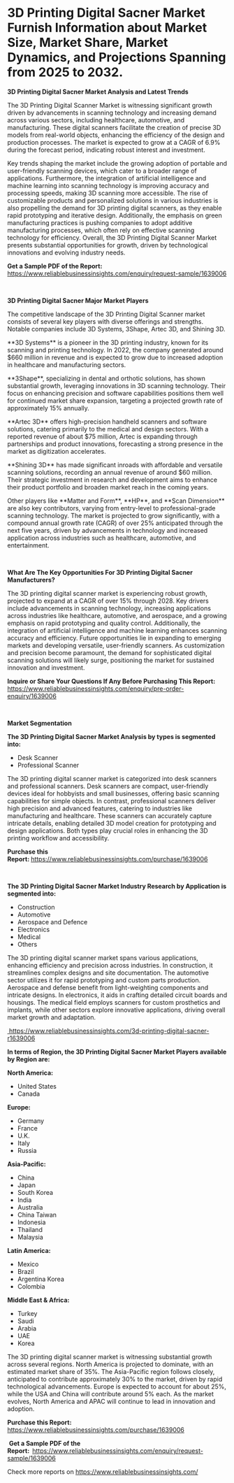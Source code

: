 <p><h1>3D Printing Digital Sacner Market Furnish Information about Market Size, Market Share, Market Dynamics, and Projections Spanning from 2025 to 2032.</h1></p><p><strong>3D Printing Digital Sacner Market Analysis and Latest Trends</strong></p>
<p><p>The 3D Printing Digital Scanner Market is witnessing significant growth driven by advancements in scanning technology and increasing demand across various sectors, including healthcare, automotive, and manufacturing. These digital scanners facilitate the creation of precise 3D models from real-world objects, enhancing the efficiency of the design and production processes. The market is expected to grow at a CAGR of 6.9% during the forecast period, indicating robust interest and investment.</p><p>Key trends shaping the market include the growing adoption of portable and user-friendly scanning devices, which cater to a broader range of applications. Furthermore, the integration of artificial intelligence and machine learning into scanning technology is improving accuracy and processing speeds, making 3D scanning more accessible. The rise of customizable products and personalized solutions in various industries is also propelling the demand for 3D printing digital scanners, as they enable rapid prototyping and iterative design. Additionally, the emphasis on green manufacturing practices is pushing companies to adopt additive manufacturing processes, which often rely on effective scanning technology for efficiency. Overall, the 3D Printing Digital Scanner Market presents substantial opportunities for growth, driven by technological innovations and evolving industry needs.</p></p>
<p><strong>Get a Sample PDF of the Report:&nbsp;</strong> <a href="https://www.reliablebusinessinsights.com/enquiry/request-sample/1639006?utm_campaign=2099&utm_medium=2&utm_source=Github&utm_content=ia&utm_term=23032025&utm_id=3d-printing-digital-sacner">https://www.reliablebusinessinsights.com/enquiry/request-sample/1639006</a></p>
<p>&nbsp;</p>
<p><strong>3D Printing Digital Sacner Major Market Players</strong></p>
<p><p>The competitive landscape of the 3D Printing Digital Scanner market consists of several key players with diverse offerings and strengths. Notable companies include 3D Systems, 3Shape, Artec 3D, and Shining 3D.</p><p>**3D Systems** is a pioneer in the 3D printing industry, known for its scanning and printing technology. In 2022, the company generated around $660 million in revenue and is expected to grow due to increased adoption in healthcare and manufacturing sectors.</p><p>**3Shape**, specializing in dental and orthotic solutions, has shown substantial growth, leveraging innovations in 3D scanning technology. Their focus on enhancing precision and software capabilities positions them well for continued market share expansion, targeting a projected growth rate of approximately 15% annually.</p><p>**Artec 3D** offers high-precision handheld scanners and software solutions, catering primarily to the medical and design sectors. With a reported revenue of about $75 million, Artec is expanding through partnerships and product innovations, forecasting a strong presence in the market as digitization accelerates.</p><p>**Shining 3D** has made significant inroads with affordable and versatile scanning solutions, recording an annual revenue of around $60 million. Their strategic investment in research and development aims to enhance their product portfolio and broaden market reach in the coming years.</p><p>Other players like **Matter and Form**, **HP**, and **Scan Dimension** are also key contributors, varying from entry-level to professional-grade scanning technology. The market is projected to grow significantly, with a compound annual growth rate (CAGR) of over 25% anticipated through the next five years, driven by advancements in technology and increased application across industries such as healthcare, automotive, and entertainment.</p></p>
<p>&nbsp;</p>
<p><strong>What Are The Key Opportunities For 3D Printing Digital Sacner Manufacturers?</strong></p>
<p><p>The 3D printing digital scanner market is experiencing robust growth, projected to expand at a CAGR of over 15% through 2028. Key drivers include advancements in scanning technology, increasing applications across industries like healthcare, automotive, and aerospace, and a growing emphasis on rapid prototyping and quality control. Additionally, the integration of artificial intelligence and machine learning enhances scanning accuracy and efficiency. Future opportunities lie in expanding to emerging markets and developing versatile, user-friendly scanners. As customization and precision become paramount, the demand for sophisticated digital scanning solutions will likely surge, positioning the market for sustained innovation and investment.</p></p>
<p><strong>Inquire or Share Your Questions If Any Before Purchasing This Report:</strong> <a href="https://www.reliablebusinessinsights.com/enquiry/pre-order-enquiry/1639006?utm_campaign=2099&utm_medium=2&utm_source=Github&utm_content=ia&utm_term=23032025&utm_id=3d-printing-digital-sacner">https://www.reliablebusinessinsights.com/enquiry/pre-order-enquiry/1639006</a></p>
<p>&nbsp;</p>
<p><strong>Market Segmentation</strong></p>
<p><strong>The 3D Printing Digital Sacner Market Analysis by types is segmented into:</strong></p>
<p><ul><li>Desk Scanner</li><li>Professional Scanner</li></ul></p>
<p><p>The 3D printing digital scanner market is categorized into desk scanners and professional scanners. Desk scanners are compact, user-friendly devices ideal for hobbyists and small businesses, offering basic scanning capabilities for simple objects. In contrast, professional scanners deliver high precision and advanced features, catering to industries like manufacturing and healthcare. These scanners can accurately capture intricate details, enabling detailed 3D model creation for prototyping and design applications. Both types play crucial roles in enhancing the 3D printing workflow and accessibility.</p></p>
<p><strong>Purchase this Report:&nbsp;</strong><a href="https://www.reliablebusinessinsights.com/purchase/1639006?utm_campaign=2099&utm_medium=2&utm_source=Github&utm_content=ia&utm_term=23032025&utm_id=3d-printing-digital-sacner">https://www.reliablebusinessinsights.com/purchase/1639006</a></p>
<p>&nbsp;</p>
<p><strong>The 3D Printing Digital Sacner Market Industry Research by Application is segmented into:</strong></p>
<p><ul><li>Construction</li><li>Automotive</li><li>Aerospace and Defence</li><li>Electronics</li><li>Medical</li><li>Others</li></ul></p>
<p><p>The 3D printing digital scanner market spans various applications, enhancing efficiency and precision across industries. In construction, it streamlines complex designs and site documentation. The automotive sector utilizes it for rapid prototyping and custom parts production. Aerospace and defense benefit from light-weighting components and intricate designs. In electronics, it aids in crafting detailed circuit boards and housings. The medical field employs scanners for custom prosthetics and implants, while other sectors explore innovative applications, driving overall market growth and adaptation.</p></p>
<p><a href="https://www.reliablebusinessinsights.com/3d-printing-digital-sacner-r1639006?utm_campaign=2099&utm_medium=2&utm_source=Github&utm_content=ia&utm_term=23032025&utm_id=3d-printing-digital-sacner">&nbsp;https://www.reliablebusinessinsights.com/3d-printing-digital-sacner-r1639006</a></p>
<p><strong>In terms of Region, the 3D Printing Digital Sacner Market Players available by Region are:</strong></p>
<p>
    <p> <strong> North America: </strong>
        <ul>
            <li>United States</li>
            <li>Canada</li>
        </ul>
        </p> 
    <p> <strong> Europe: </strong>
        <ul>
            <li>Germany</li>
            <li>France</li>
            <li>U.K.</li>
            <li>Italy</li>
            <li>Russia</li>
        </ul>
        </p> 
    <p> <strong> Asia-Pacific: </strong>
        <ul>
            <li>China</li>
            <li>Japan</li>
            <li>South Korea</li>
            <li>India</li>
            <li>Australia</li>
            <li>China Taiwan</li>
            <li>Indonesia</li>
            <li>Thailand</li>
            <li>Malaysia</li>
        </ul>
        </p> 
    <p> <strong> Latin America: </strong>
        <ul>
            <li>Mexico</li>
            <li>Brazil</li>
            <li>Argentina Korea</li>
            <li>Colombia</li>
        </ul>
        </p> 
    <p> <strong> Middle East & Africa: </strong>
        <ul>
            <li>Turkey</li>
            <li>Saudi</li>
            <li>Arabia</li>
            <li>UAE</li>
            <li>Korea</li>
        </ul>
    </p>
    </p>
<p><p>The 3D printing digital scanner market is witnessing substantial growth across several regions. North America is projected to dominate, with an estimated market share of 35%. The Asia-Pacific region follows closely, anticipated to contribute approximately 30% to the market, driven by rapid technological advancements. Europe is expected to account for about 25%, while the USA and China will contribute around 5% each. As the market evolves, North America and APAC will continue to lead in innovation and adoption.</p></p>
<p><strong>Purchase this Report: </strong><a href="https://www.reliablebusinessinsights.com/purchase/1639006?utm_campaign=2099&utm_medium=2&utm_source=Github&utm_content=ia&utm_term=23032025&utm_id=3d-printing-digital-sacner">https://www.reliablebusinessinsights.com/purchase/1639006</a></p>
<p>&nbsp;<strong>Get a Sample PDF of the Report:&nbsp;&nbsp;</strong><a href="https://www.reliablebusinessinsights.com/enquiry/request-sample/1639006?utm_campaign=2099&utm_medium=2&utm_source=Github&utm_content=ia&utm_term=23032025&utm_id=3d-printing-digital-sacner">https://www.reliablebusinessinsights.com/enquiry/request-sample/1639006</a></p>
<p><strong></strong></p>
<p>Check more reports on <a href="https://www.reliablebusinessinsights.com/?utm_campaign=2099&utm_medium=2&utm_source=Github&utm_content=ia&utm_term=23032025&utm_id=3d-printing-digital-sacner">https://www.reliablebusinessinsights.com/</a></p>